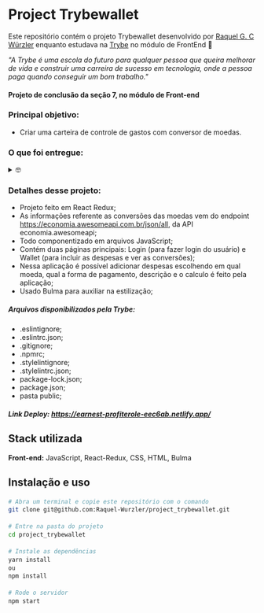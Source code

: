 # Project Trybewallet

Este repositório contém o projeto Trybewallet desenvolvido por [Raquel G. C Würzler](https://www.linkedin.com/in/raquel-c-wurzler/) enquanto estudava na [Trybe](https://www.betrybe.com/) no módulo de FrontEnd :rocket:

_"A Trybe é uma escola do futuro para qualquer pessoa que queira melhorar de vida e construir uma carreira de sucesso em tecnologia, onde a pessoa paga quando conseguir um bom trabalho."_

#### Projeto de conclusão da seção 7, no módulo de Front-end

### Principal objetivo:
* Criar uma carteira de controle de gastos com conversor de moedas.

### O que foi entregue:
<details>
  <summary>🤓</summary>
  <img height="450em" width="800px" src="./public/ImagemTela.png"/>
  <br />
  
  <img height="450em" width="800px" src="./public/ImagemTela2.png"/>
  <br />
</details>

### Detalhes desse projeto:
* Projeto feito em React Redux;
* As informações referente as conversões das moedas vem do endpoint https://economia.awesomeapi.com.br/json/all, da API economia.awesomeapi;
* Todo componentizado em arquivos JavaScript;
* Contém duas páginas principais: Login (para fazer login do usuário) e Wallet (para incluir as despesas e ver as conversões);
* Nessa aplicação é possível adicionar despesas escolhendo em qual moeda, qual a forma de pagamento, descrição e o calculo é feito pela aplicação;
* Usado Bulma para auxiliar na estilização;


##### Arquivos disponibilizados pela Trybe:
* .eslintignore;
* .eslintrc.json;
* .gitignore;
* .npmrc;
* .stylelintignore;
* .stylelintrc.json;
* package-lock.json;
* package.json;
* pasta public;

##### Link Deploy: https://earnest-profiterole-eec6ab.netlify.app/

## Stack utilizada

**Front-end:** JavaScript, React-Redux, CSS, HTML, Bulma

## Instalação e uso

```bash
# Abra um terminal e copie este repositório com o comando
git clone git@github.com:Raquel-Wurzler/project_trybewallet.git

# Entre na pasta do projeto 
cd project_trybewallet

# Instale as dependências
yarn install
ou 
npm install

# Rode o servidor
npm start

```
